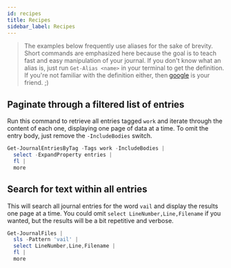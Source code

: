 ```yaml
---
id: recipes
title: Recipes
sidebar_label: Recipes
---
```


> The examples below frequently use aliases for the sake of brevity. Short commands are emphasized here because the goal is to teach fast and easy manipulation of your journal. If you don't know what an alias is, just run `Get-Alias <name>` in your terminal to get the definition. If you're not familiar with the definition either, then [google](https://duckduckgo.com/?ratb=e) is your friend. ;)

## Paginate through a filtered list of entries

Run this command to retrieve all entries tagged `work` and iterate through the content of each one, displaying one page of data at a time. To omit the entry body, just remove the `-IncludeBodies` switch. 

```powershell
Get-JournalEntriesByTag -Tags work -IncludeBodies | 
  select -ExpandProperty entries | 
  fl | 
  more
```

## Search for text within all entries

This will search all journal entries for the word `vail` and display the results one page at a time. You could omit `select LineNumber,Line,Filename` if you wanted, but the results will be a bit repetitive and verbose. 

```powershell
Get-JournalFiles | 
  sls -Pattern 'vail' | 
  select LineNumber,Line,Filename |
  fl | 
  more
```

